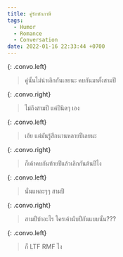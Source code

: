 ```yaml
---
title: คู่รักหักภาษี
tags:
  - Humor
  - Romance
  - Conversation
date: 2022-01-16 22:33:44 +0700
---
```


{: .convo.left}
> คู่นั้นไม่น่าเลิกกันเลยนะ คบกันมาตั้งสามปี

{: .convo.right}
> ไม่ถึงสามปี แค่ปีนิดๆ เอง

{: .convo.left}
> เฮ้ย แต่มันรู้สึกนานหลายปีเลยนะ

{: .convo.right}
> ก็เค้าคบกันท้ายปีแล้วเลิกกันต้นปีไง

{: .convo.left}
> นั่นแหละๆๆ สามปี

{: .convo.right}
> สามปีบ้าอะไร ใครเค้านับปีกันแบบนั้น???

{: .convo.left}
> ก็ LTF RMF ไง
